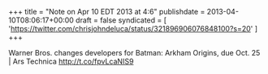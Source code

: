 +++
title = "Note on Apr 10 EDT 2013 at 4:6"
publishdate = 2013-04-10T08:06:17+00:00
draft = false
syndicated = [ 'https://twitter.com/chrisjohndeluca/status/321896906076848100?s=20' ]
+++

Warner Bros. changes developers for Batman: Arkham Origins, due Oct. 25 | Ars Technica http://t.co/fpvLcaNIS9
